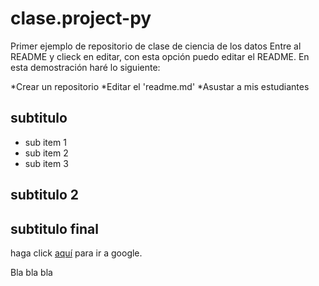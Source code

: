 # clase.project-py
Primer ejemplo de repositorio de clase de ciencia de los datos
Entre al README y clieck en editar, con esta opción puedo editar el README.
En esta demostración haré lo siguiente:

*Crear un repositorio
*Editar el 'readme.md'
*Asustar a mis estudiantes

## subtitulo
- sub item 1
- sub item 2
- sub item 3

## subtitulo 2

## subtitulo final
haga click [aquí](www.google.com) para ir a google.

Bla bla bla
